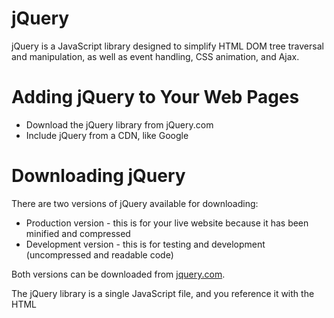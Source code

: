 # jQuery
jQuery is a JavaScript library designed to simplify HTML DOM tree traversal and manipulation, as well as event handling, CSS animation, and Ajax.

# Adding jQuery to Your Web Pages
- Download the jQuery library from jQuery.com
- Include jQuery from a CDN, like Google

# Downloading jQuery
There are two versions of jQuery available for downloading:
- Production version - this is for your live website because it has been minified and compressed
- Development version - this is for testing and development (uncompressed and readable code)

Both versions can be downloaded from [jquery.com](https://jquery.com/).

The jQuery library is a single JavaScript file, and you reference it with the HTML <code><script></code> tag (notice that the <code><script></code> tag should be inside the <code>head</code> section):
  
```html
<head>
<script src="jquery-3.5.1.min.js"></script>
</head>
```
## Refrences
- [jQuery Site](https://jquery.com/)
- [Wikipedia](https://en.wikipedia.org/wiki/JQuery)
